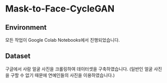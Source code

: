 # Mask-to-Face-CycleGAN

## Environment
모든 작업이 Google Colab Notebooks에서 진행되었습니다.

## Dataset
구글에서 사람 얼굴 사진을 크롤링하여 데이터셋을 구축하였습니다. 
(일반인 얼굴 사진을 구할 수 없기 때문에 연예인들의 사진을 이용하였습니다.)

